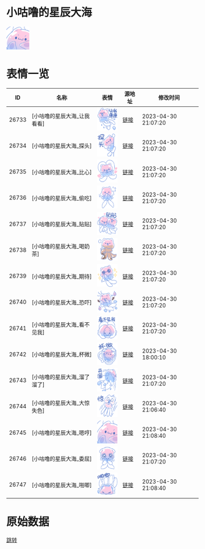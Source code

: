 # 小咕噜的星辰大海

<img src="./cover.png" height="60" alt="cover" />

# 表情一览

|ID|名称|表情|源地址|修改时间|
|----|----|----|----|----|
|26733|[小咕噜的星辰大海_让我看看]|<img src="./pic/026733_%5B小咕噜的星辰大海_让我看看%5D.png" height="60" alt="让我看看"/>|[链接](https://i0.hdslb.com/bfs/garb/a6883e362e938ab634405241a964509fdba2bc91.png)|2023-04-30 21:07:20|
|26734|[小咕噜的星辰大海_探头]|<img src="./pic/026734_%5B小咕噜的星辰大海_探头%5D.png" height="60" alt="探头"/>|[链接](https://i0.hdslb.com/bfs/garb/f0c98cbb3f01a887cfb2c7439f78b07c17ba5751.png)|2023-04-30 21:07:20|
|26735|[小咕噜的星辰大海_比心]|<img src="./pic/026735_%5B小咕噜的星辰大海_比心%5D.png" height="60" alt="比心"/>|[链接](https://i0.hdslb.com/bfs/garb/297c062c48ffee5effdabe4f6fcb2d7810c150b4.png)|2023-04-30 21:07:20|
|26736|[小咕噜的星辰大海_偷吃]|<img src="./pic/026736_%5B小咕噜的星辰大海_偷吃%5D.png" height="60" alt="偷吃"/>|[链接](https://i0.hdslb.com/bfs/garb/920cfe570ebbbbe8e82c09d31f98ea1d5b0d57ea.png)|2023-04-30 21:07:20|
|26737|[小咕噜的星辰大海_贴贴]|<img src="./pic/026737_%5B小咕噜的星辰大海_贴贴%5D.png" height="60" alt="贴贴"/>|[链接](https://i0.hdslb.com/bfs/garb/7134856fd44c2a0f4f399406387ab2aa0c89fca5.png)|2023-04-30 21:07:20|
|26738|[小咕噜的星辰大海_喝奶茶]|<img src="./pic/026738_%5B小咕噜的星辰大海_喝奶茶%5D.png" height="60" alt="喝奶茶"/>|[链接](https://i0.hdslb.com/bfs/garb/942049398323574650078d69a9025279dfbc7177.png)|2023-04-30 21:07:20|
|26739|[小咕噜的星辰大海_期待]|<img src="./pic/026739_%5B小咕噜的星辰大海_期待%5D.png" height="60" alt="期待"/>|[链接](https://i0.hdslb.com/bfs/garb/413f27106a9cb2eae0440bc339768d4982a99d58.png)|2023-04-30 21:07:20|
|26740|[小咕噜的星辰大海_恐吓]|<img src="./pic/026740_%5B小咕噜的星辰大海_恐吓%5D.png" height="60" alt="恐吓"/>|[链接](https://i0.hdslb.com/bfs/garb/8751866019acd2ee0e618ce546782eecef78542c.png)|2023-04-30 21:07:20|
|26741|[小咕噜的星辰大海_看不见我]|<img src="./pic/026741_%5B小咕噜的星辰大海_看不见我%5D.png" height="60" alt="看不见我"/>|[链接](https://i0.hdslb.com/bfs/garb/e339cce2ae5605986c0e917aa06d09a34268ed27.png)|2023-04-30 21:07:20|
|26742|[小咕噜的星辰大海_杯微]|<img src="./pic/026742_%5B小咕噜的星辰大海_杯微%5D.png" height="60" alt="杯微"/>|[链接](https://i0.hdslb.com/bfs/garb/42f833b1ae0c27000bbf1b679e6199e0f435844c.png)|2023-04-30 18:00:10|
|26743|[小咕噜的星辰大海_溜了溜了]|<img src="./pic/026743_%5B小咕噜的星辰大海_溜了溜了%5D.png" height="60" alt="溜了溜了"/>|[链接](https://i0.hdslb.com/bfs/garb/d1cd30f3cec6e0c55648d5917ba70c18263e3783.png)|2023-04-30 21:07:20|
|26744|[小咕噜的星辰大海_大惊失色]|<img src="./pic/026744_%5B小咕噜的星辰大海_大惊失色%5D.png" height="60" alt="大惊失色"/>|[链接](https://i0.hdslb.com/bfs/garb/bd2a729320afeefc61f62b0890d8d522fd635b95.png)|2023-04-30 21:06:40|
|26745|[小咕噜的星辰大海_嗯哼]|<img src="./pic/026745_%5B小咕噜的星辰大海_嗯哼%5D.png" height="60" alt="嗯哼"/>|[链接](https://i0.hdslb.com/bfs/garb/94f9f31050cbb8da14423a9e38a18f3c06dc4aa9.png)|2023-04-30 21:08:40|
|26746|[小咕噜的星辰大海_委屈]|<img src="./pic/026746_%5B小咕噜的星辰大海_委屈%5D.png" height="60" alt="委屈"/>|[链接](https://i0.hdslb.com/bfs/garb/192c365e398603764c377fec898e3778a97f1f88.png)|2023-04-30 21:07:20|
|26747|[小咕噜的星辰大海_啪唧]|<img src="./pic/026747_%5B小咕噜的星辰大海_啪唧%5D.png" height="60" alt="啪唧"/>|[链接](https://i0.hdslb.com/bfs/garb/59b229c2537dfb2612124f56b9debf8782be2640.png)|2023-04-30 21:08:40|

# 原始数据

[跳转](./raw.json)

